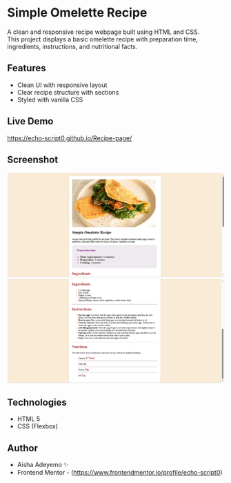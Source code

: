 # Simple Omelette Recipe

A clean and responsive recipe webpage built using HTML and CSS.  
This project displays a basic omelette recipe with preparation time, ingredients, instructions, and nutritional facts.

## Features
- Clean UI with responsive layout
- Clear recipe structure with sections
- Styled with vanilla CSS

## Live Demo
https://echo-script0.github.io/Recipe-page/

## Screenshot
![Preview](screenshot.png) 
![Preview 2](image.png)

## Technologies
- HTML 5
- CSS (Flexbox)

## Author
- Aisha Adeyemo ✨
- Frontend Mentor - (https://www.frontendmentor.io/profile/echo-script0)
